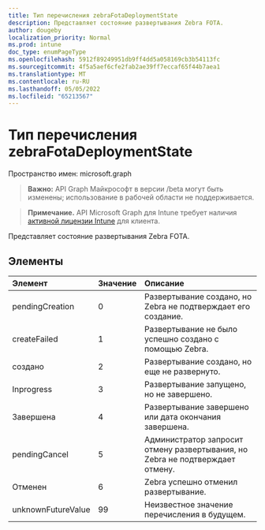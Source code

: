 ```yaml
---
title: Тип перечисления zebraFotaDeploymentState
description: Представляет состояние развертывания Zebra FOTA.
author: dougeby
localization_priority: Normal
ms.prod: intune
doc_type: enumPageType
ms.openlocfilehash: 5912f89249951db9ff4dd5a058169cb3b54113fc
ms.sourcegitcommit: 4f5a5aef6cfe2fab2ae39ff7eccaf65f44b7aea1
ms.translationtype: MT
ms.contentlocale: ru-RU
ms.lasthandoff: 05/05/2022
ms.locfileid: "65213567"
---
```

# <a name="zebrafotadeploymentstate-enum-type"></a>Тип перечисления zebraFotaDeploymentState

Пространство имен: microsoft.graph

> **Важно:** API Graph Майкрософт в версии /beta могут быть изменены; использование в рабочей области не поддерживается.

> **Примечание.** API Microsoft Graph для Intune требует наличия [активной лицензии Intune](https://go.microsoft.com/fwlink/?linkid=839381) для клиента.

Представляет состояние развертывания Zebra FOTA.

## <a name="members"></a>Элементы
|Элемент|Значение|Описание|
|:---|:---|:---|
|pendingCreation|0|Развертывание создано, но Zebra не подтверждает его создание.|
|createFailed|1|Развертывание не было успешно создано с помощью Zebra.|
|создано|2|Развертывание создано, но еще не развернуто.|
|Inprogress|3|Развертывание запущено, но не завершено.|
|Завершена|4|Развертывание завершено или дата окончания завершена.|
|pendingCancel|5|Администратор запросит отмену развертывания, но Zebra не подтверждает отмену.|
|Отменен|6 |Zebra успешно отменил развертывание.|
|unknownFutureValue|99|Неизвестное значение перечисления в будущем.|




